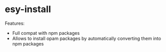 # esy-install

Features:

* Full compat with npm packages
* Allows to install opam packages by automatically converting them into npm
  packages
